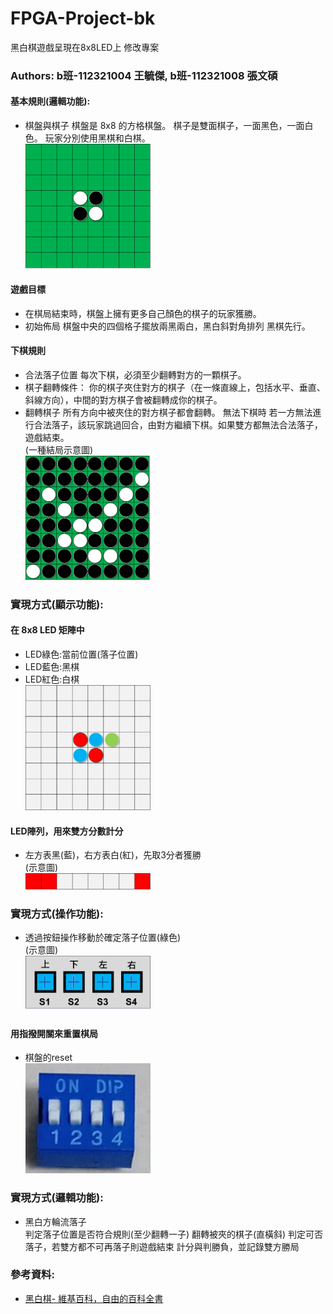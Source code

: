 # FPGA-Project-bk
黑白棋遊戲呈現在8x8LED上
修改專案
### Authors: b班-112321004 王毓傑, b班-112321008 張文碩

#### 基本規則(邏輯功能):
* 棋盤與棋子
棋盤是 8x8 的方格棋盤。
棋子是雙面棋子，一面黑色，一面白色。
玩家分別使用黑棋和白棋。<br>
<img src="https://github.com/GasXGun/FPGA-Project-bk/blob/main/images/IO1.png" width="200"/><br>

#### 遊戲目標
* 在棋局結束時，棋盤上擁有更多自己顏色的棋子的玩家獲勝。<br>
* 初始佈局
棋盤中央的四個格子擺放兩黑兩白，黑白斜對角排列
黑棋先行。<br>
#### 下棋規則
* 合法落子位置
每次下棋，必須至少翻轉對方的一顆棋子。<br>
* 棋子翻轉條件：
你的棋子夾住對方的棋子（在一條直線上，包括水平、垂直、斜線方向），中間的對方棋子會被翻轉成你的棋子。<br>
* 翻轉棋子
	所有方向中被夾住的對方棋子都會翻轉。
無法下棋時
若一方無法進行合法落子，該玩家跳過回合，由對方繼續下棋。如果雙方都無法合法落子，遊戲結束。<br>
(一種結局示意圖)<br>
<img src="https://github.com/GasXGun/FPGA-Project-bk/blob/main/images/IO2.png" width="200"/><br>

### 實現方式(顯示功能):
#### 在 8x8 LED 矩陣中
* LED綠色:當前位置(落子位置)<br>
* LED藍色:黑棋<br>
* LED紅色:白棋<br>
<img src="https://github.com/GasXGun/FPGA-Project-bk/blob/main/images/IO3.png" width="200"/><br>
#### LED陣列，用來雙方分數計分
* 左方表黑(藍)，右方表白(紅)，先取3分者獲勝<br>
(示意圖)<br>
<img src="https://github.com/GasXGun/FPGA-Project-bk/blob/main/images/IO5.png" width="200"/><br>
### 實現方式(操作功能):
* 透過按鈕操作移動於確定落子位置(綠色)<br>
(示意圖)<br>
<img src="https://github.com/GasXGun/FPGA-Project-bk/blob/main/images/IO6.png" width="200"/><br>
#### 用指撥開關來重置棋局
* 棋盤的reset<br>
<img src="https://github.com/GasXGun/FPGA-Project-bk/blob/main/images/IO7.png" width="200"/><br>
### 實現方式(邏輯功能):
* 黑白方輪流落子<br>
判定落子位置是否符合規則(至少翻轉一子)
翻轉被夾的棋子(直橫斜)
判定可否落子，若雙方都不可再落子則遊戲結束
計分與判勝負，並記錄雙方勝局
### 參考資料:
* [黑白棋- 維基百科，自由的百科全書](https://zh.wikipedia.org/zh-tw/%E9%BB%91%E7%99%BD%E6%A3%8B)<br>
